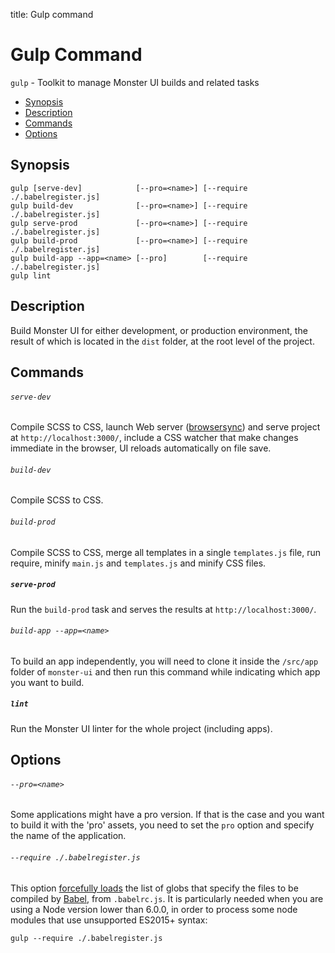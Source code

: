 title: Gulp command

# Gulp Command

`gulp` - Toolkit to manage Monster UI builds and related tasks

* [Synopsis](#synopsis)
* [Description](#description)
* [Commands](#comamnds)
* [Options](#Options)

## Synopsis

```
gulp [serve-dev]            [--pro=<name>] [--require ./.babelregister.js]
gulp build-dev              [--pro=<name>] [--require ./.babelregister.js]
gulp serve-prod             [--pro=<name>] [--require ./.babelregister.js]
gulp build-prod             [--pro=<name>] [--require ./.babelregister.js]
gulp build-app --app=<name> [--pro]        [--require ./.babelregister.js]
gulp lint
```

## Description

Build Monster UI for either development, or production environment, the result of which is located in the `dist` folder, at the root level of the project.

## Commands

###### `serve-dev`

Compile SCSS to CSS, launch Web server ([browsersync](https://www.npmjs.com/package/browser-sync)) and serve project at `http://localhost:3000/`, include a CSS watcher that make changes immediate in the browser, UI reloads automatically on file save.

###### `build-dev`

Compile SCSS to CSS.

###### `build-prod`

Compile SCSS to CSS, merge all templates in a single `templates.js` file, run require, minify `main.js` and `templates.js` and minify CSS files.

##### `serve-prod`

Run the `build-prod` task and serves the results at `http://localhost:3000/`.

###### `build-app --app=<name>`

To build an app independently, you will need to clone it inside the `/src/app` folder of `monster-ui` and then run this command while indicating which app you want to build.

##### `lint`

Run the Monster UI linter for the whole project (including apps).

## Options

###### `--pro=<name>`

Some applications might have a pro version. If that is the case and you want to build it with the 'pro' assets, you need to set the `pro` option and specify the name of the application.

###### `--require ./.babelregister.js`

This option [forcefully loads](https://github.com/babel/babel/issues/4082) the list of globs that specify the files to be compiled by [Babel](https://babeljs.io/), from `.babelrc.js`. It is particularly needed when you are using a Node version lower than 6.0.0, in order to process some node modules that use unsupported ES2015+ syntax:

```
gulp --require ./.babelregister.js
```
